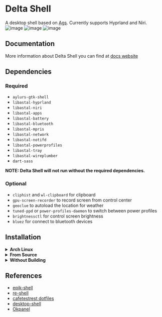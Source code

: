 # Delta Shell

A desktop shell based on [Ags](https://github.com/Aylur/ags). Currently supports Hyprland and Niri.
![image](https://i.imgur.com/Y6stuGl.png)
![image](https://i.imgur.com/hBdbgCe.png)
![image](https://i.imgur.com/tUD8NLv.png)

## Documentation

More information about Delta Shell you can find at [docs website](https://sinomor.github.io/delta-shell-docs/)

## Dependencies

### Required

- `aylurs-gtk-shell`
- `libastal-hyprland`
- `libastal-niri`
- `libastal-apps`
- `libastal-battery`
- `libastal-bluetooth`
- `libastal-mpris`
- `libastal-network`
- `libastal-notifd`
- `libastal-powerprofiles`
- `libastal-tray`
- `libastal-wireplumber`
- `dart-sass`

**NOTE: Delta Shell will not run without the required dependencies.**

### Optional

- `cliphist` and `wl-clipboard` for clipboard
- `gpu-screen-recorder` to record screen from control center
- `geoclue` to autoload the location for weather
- `tuned-ppd` or `power-profiles-daemon` to switch between power profiles
- `brightnessctl` for control screen brightness
- `bluez` for connect to bluetooth devices

## Installation

<details>
<summary><b>Arch Linux</b></summary>

1. Installation dependencies and delta-shell

```bash
yay -S delta-shell-git libastal-niri-git aylurs-gtk-shell-git libastal-meta brightnessctl dart-sass fd bluez tuned-ppd cliphist gpu-screen-recorder wl-clipboard
```

2. Run and usage with command

```bash
delta-shell
```

</details>

<details>
<summary><b>From Source</b></summary>

1. Build the delta-shell

```bash
git clone https://github.com/Sinomor/delta-shell.git
cd delta-shell
meson setup build
meson install -C build
```

2. Run and usage with command

```bash
delta-shell
```

</details>

<details>
<summary><b>Without Building</b></summary>

1. Clone and run

```bash
git clone https://github.com/Sinomor/delta-shell.git
cd delta-shell
./run-dev.sh
```

2. Usage with command

```bash
astal -i delta-shell *command*
```

</details>

## References

- [epik-shell](https://github.com/ezerinz/epik-shell/)
- [re-shell](https://github.com/ReStranger/re-shell)
- [cafetestrest dotfiles](https://github.com/cafetestrest/nixos)
- [desktop-shell](https://github.com/Mabi19/desktop-shell)
- [Okpanel](https://github.com/JohnOberhauser/OkPanel)
